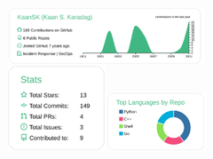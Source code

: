 <p align="center">
  <a href='https://kaankaradag.com'>
   <img width="70%" src='https://raw.githubusercontent.com/KaanSK/kaansk/master/profile-summary-card-output/vue/0-profile-details.svg'/>
  </a>
  <img width="35%" src="https://raw.githubusercontent.com/KaanSK/kaansk/master/profile-summary-card-output/vue/3-stats.svg">
  <img width="35%"  src="https://raw.githubusercontent.com/KaanSK/kaansk/master/profile-summary-card-output/vue/1-repos-per-language.svg">
</p>

